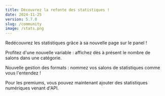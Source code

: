 ```yaml
---
title: Découvrez la refonte des statistiques !
date: 2024-11-25
version: 5.7.0
slug: /community
image: /stats.png
---
```


Redécouvrez les statistiques grâce à sa nouvelle page sur le panel !

Profitez d'une nouvelle variable : affichez dès à présent le nombre de salons dans une catégorie.

Nouvelle gestion des formats : nommez vos salons de statistiques comme vous l'entendez !

Pour les premiums, vous pouvez maintenant ajouter des statistiques numériques venant d'API.
